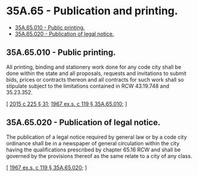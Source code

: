 # 35A.65 - Publication and printing.
* [35A.65.010 - Public printing.](#35a65010---public-printing)
* [35A.65.020 - Publication of legal notice.](#35a65020---publication-of-legal-notice)
## 35A.65.010 - Public printing.
All printing, binding and stationery work done for any code city shall be done within the state and all proposals, requests and invitations to submit bids, prices or contracts thereon and all contracts for such work shall so stipulate subject to the limitations contained in RCW 43.19.748 and 35.23.352.

\[ [2015 c 225 § 31](https://lawfilesext.leg.wa.gov/biennium/2015-16/Pdf/Bills/Session%20Laws/Senate/5024.SL.pdf?cite=2015%20c%20225%20§%2031); [1967 ex.s. c 119 § 35A.65.010](https://leg.wa.gov/CodeReviser/documents/sessionlaw/1967ex1c119.pdf?cite=1967%20ex.s.%20c%20119%20§%2035A.65.010); \]

## 35A.65.020 - Publication of legal notice.
The publication of a legal notice required by general law or by a code city ordinance shall be in a newspaper of general circulation within the city having the qualifications prescribed by chapter 65.16 RCW and shall be governed by the provisions thereof as the same relate to a city of any class.

\[ [1967 ex.s. c 119 § 35A.65.020](https://leg.wa.gov/CodeReviser/documents/sessionlaw/1967ex1c119.pdf?cite=1967%20ex.s.%20c%20119%20§%2035A.65.020); \]

